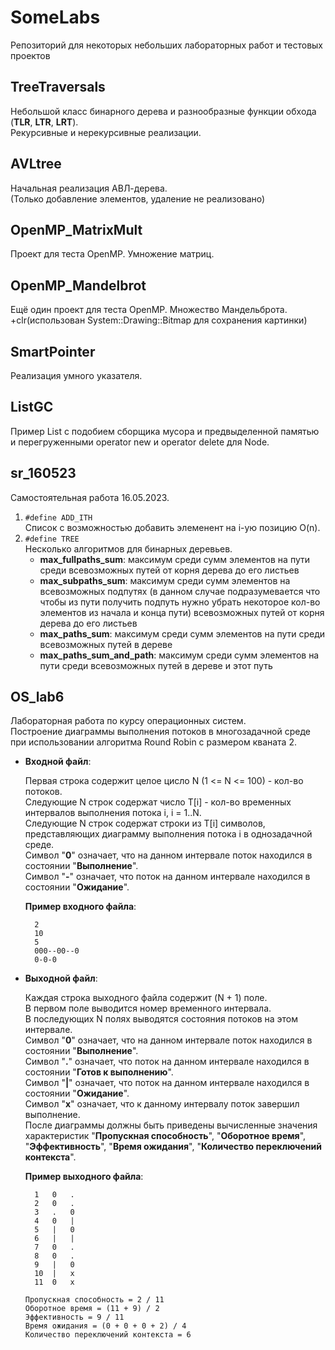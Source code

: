 # SomeLabs

Репозиторий для некоторых небольших лабораторных работ и тестовых проектов

## TreeTraversals

Небольшой класс бинарного дерева и разнообразные функции обхода (**TLR**, **LTR**, **LRT**).  
Рекурсивные и нерекурсивные реализации.

## AVLtree

Начальная реализация АВЛ-дерева.  
(Только добавление элементов, удаление не реализовано)

## OpenMP_MatrixMult

Проект для теста OpenMP. Умножение матриц.

## OpenMP_Mandelbrot

Ещё один проект для теста OpenMP. Множество Мандельброта.  
+clr(использован System::Drawing::Bitmap для сохранения картинки)

## SmartPointer

Реализация умного указателя.

## ListGC

Пример List с подобием сборщика мусора и предвыделенной памятью
и перегруженными operator new и operator delete для Node.

## sr_160523

Самостоятельная работа 16.05.2023.
1) `#define ADD_ITH`  
   Список с возможностью добавить элеменент на i-ую позицию O(n).
2) `#define TREE`  
   Несколько алгоритмов для бинарных деревьев.
   - **max_fullpaths_sum**:
   максимум среди сумм элементов на пути
   среди всевозможных путей от корня дерева до его листьев
   - **max_subpaths_sum**:
   максимум среди сумм элементов на всевозможных подпутях
   (в данном случае подразумевается что чтобы из пути получить подпуть нужно убрать некоторое кол-во элементов из начала и конца пути)
   всевозможных путей от корня дерева до его листьев
   - **max_paths_sum**: максимум среди сумм элементов на пути среди всевозможных путей в дереве
   - **max_paths_sum_and_path**:
   максимум среди сумм элементов на пути среди всевозможных путей в дереве
   и этот путь

## OS_lab6

Лабораторная работа по курсу операционных систем.  
Построение диаграммы выполнения потоков в многозадачной среде при использовании алгоритма Round Robin с размером кваната 2.
- **Входной файл**:
  
  Первая строка содержит целое цисло N (1 <= N <= 100) - кол-во потоков.  
  Следующие N строк содержат число T[i] - кол-во временных интервалов выполнения потока i, i = 1..N.  
  Следующие N строк содержат строки из T[i] символов, представляющих диаграмму выполнения потока i в однозадачной среде.  
  Символ "**0**" означает, что на данном интервале поток находился в состоянии "**Выполнение**".  
  Символ "**-**" означает, что поток на данном интервале находился в состоянии "**Ожидание**".

  **Пример входного файла**:  
  ```
	2
	10
	5
	000--00--0
	0-0-0
  ```
- **Выходной файл**:
  
  Каждая строка	выходного файла содержит (N + 1) поле.  
  В первом поле выводится номер временного интервала.  
  В последующих N полях выводятся состояния потоков на этом интервале.  
  Символ "**0**" означает, что на данном интервале поток находился в состоянии "**Выполнение**".  
  Символ "**.**" означает, что поток на данном интервале находился в состоянии "**Готов к выполнению**".  
  Символ "**|**" означает, что поток на данном интервале находился в состоянии "**Ожидание**".  
  Символ "**x**" означает, что к данному интервалу поток завершил выполнение.  
  После диаграммы должны быть приведены вычисленные значения характеристик "**Пропускная способность**", "**Оборотное время**",
  "**Эффективность**", "**Время ожидания**", "**Количество переключений контекста**".

  **Пример выходного файла**:
  ```
	1	0	.
	2	0	.
	3	.	0
	4	0	|
	5	|	0
	6	|	|
	7	0	.
	8	0	.
	9	|	0
	10	|	x
	11	0	x
  
  Пропускная способность = 2 / 11
  Оборотное время = (11 + 9) / 2
  Эффективность = 9 / 11
  Время ожидания = (0 + 0 + 0 + 2) / 4
  Количество переключений контекста = 6
  ```
